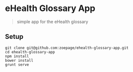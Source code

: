 eHealth Glossary App
====================

> simple app for the eHealth glossary

## Setup

```
git clone git@github.com:zoepage/ehealth-glossary-app.git
cd ehealth-glossary-app
npm install
bower install
grunt serve
```
